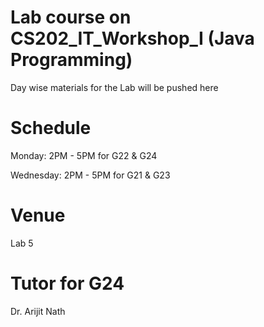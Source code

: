 # Lab course on CS202_IT_Workshop_I (Java Programming)
Day wise materials for the Lab will be pushed here 


# Schedule 

Monday: 2PM - 5PM for G22 & G24

Wednesday: 2PM - 5PM for G21 & G23

# Venue 

Lab 5

# Tutor for G24

Dr. Arijit Nath
 
